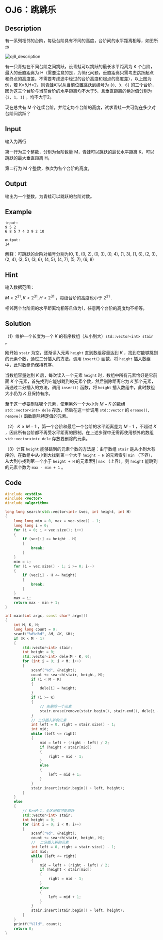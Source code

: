 # OJ6：跳跳乐

## Description

有一系列相邻的台阶，每级台阶具有不同的高度，台阶间的水平距离相等，如图所示

![oj6_description](https://cdn.jsdelivr.net/gh/DerrickMarcus/picgo_image/images/oj6_description.png)

有一只青蛙在不同台阶之间跳跃，设青蛙可以跳跃的最长水平距离为 K 个台阶，最大的垂直距离为 H（需要注意的是，为简化问题，垂直距离只需考虑跳跃起点和终点的高度差，不需要考虑途中经过的台阶高度和起点的高度差），以上图为例，若 K=5,H=2，则青蛙可以从当前位置跳跃到编号为 `{0, 3, 6}` 的三个台阶，因为这三个台阶与当前台阶的水平距离均不大于5，且垂直距离的绝对值分别为 `{2, 1, 1}` ，均不大于2。

现在总共有 M 个连续台阶，并给定每个台阶的高度，试求青蛙一共可能在多少对台阶间跳跃？

## Input

输入为两行

第一行为三个整数，分别为台阶数量 M，青蛙可以跳跃的最长水平距离 K，可以跳跃的最大垂直距离 H。

第二行为 M 个整数，依次为各个台阶的高度。

## Output

输出为一个整数，为青蛙可以跳跃的台阶对数。

## Example

```text
input:
9 5 2
6 8 5 7 4 3 9 2 10

output:
14
```

解释：可跳跃的台阶对编号分别为(0, 1), (0, 2), (0, 3), (0, 4), (1, 3), (1, 6), (2, 3), (2, 4), (2, 5), (3, 6), (4, 5), (4, 7), (5, 7), (6, 8)

## Hint

输入数据范围：

$M<2^{31},\,K<2^{31},\,H<2^{31}$ ，每级台阶的高度也小于 $2^{31}$ .

相邻两个台阶间的水平距离均相等且值为1，任意两个台阶的高度均不相等。

## Solution

（1）维护一个长度为一个 $K$ 的有序数组（从小到大）`std::vector<int> stair` 。

刚开始 `stair` 为空，逐渐读入元素 `height` 直到数组容量达到 $K$ ，找到它能够跳到的元素个数，通过二分插入的方法，调用 `insert()` 函数，将 `height` 插入数组中，此时数组仍保持有序。

当数组容量达到 $K$ 后，每次读入一个元素 `height` 时，数组中所有元素恰好是它前面 $K$ 个元素，首先找到它能够跳到的元素个数，然后删除距离它为 $K$ 那个元素，再通过二分插入的方法，调用 `insert()` 函数，将 `height` 插入数组中，此时数组大小仍为 $K$ 且保持有序。

至于这一步要删除哪个元素，使用另外一个大小为 $M-K$ 的数组 `std::vector<int> dele` 存放，然后在这一步调用 `std::vector` 的 `erease(), remove()` 函数删除特定值的元素。

（2） $K\geqslant M-1$ ，第一个台阶和最后一个台阶的水平距离差为 $M-1$ ，不超过 $K$ ，因此所有台阶都不再受水平距离的限制。在上述步骤中无需再使用额外的数组 `std::vector<int> dele` 存放要删除的元素。

（3）计算 `height` 能够跳到的元素个数的方法是：由于数组 `stair` 是从小到大有序的，在数组中从小到大找到第一个大于 `height - H` 的元素索引 `min` （下界），从大到小找到第一个小于 `height + H` 的元素索引 `max` （上界），则 `height` 能跳到的元素个数为 `max - min + 1` 。

## Code

```cpp
#include <cstdio>
#include <vector>
#include <algorithm>

long long search(std::vector<int> &vec, int height, int H)
{
    long long min = 0, max = vec.size() - 1;
    long long i = 0;
    for (i = 0; i < vec.size(); i++)
    {
        if (vec[i] >= height - H)
        {
            break;
        }
    }
    min = i;
    for (i = vec.size() - 1; i >= 0; i--)
    {
        if (vec[i] - H <= height)
        {
            break;
        }
    }
    max = i;
    return max - min + 1;
}

int main(int argc, const char* argv[])
{
    int M, K, H;
    long long count = 0;
    scanf("%d%d%d", &M, &K, &H);
    if (K < M - 1)
    {
        std::vector<int> stair;
        int height = 0;
        std::vector<int> dele(M - K, 0);
        for (int i = 0; i < M; i++)
        {
            scanf("%d", &height);
            count += search(stair, height, H);
            if (i < M - K)
            {
                dele[i] = height;
            }
            if (i >= K)
            {
                // 先删除一个元素
                stair.erase(remove(stair.begin(), stair.end(), dele[i - K]), stair.end());
            }
            // 二分插入新的元素
            int left = 0, right = stair.size() - 1;
            int mid;
            while (left <= right)
            {
                mid = left + (right - left) / 2;
                if (height < stair[mid])
                {
                    right = mid - 1;
                }
                else
                {
                    left = mid + 1;
                }
            }
            stair.insert(stair.begin() + left, height);
        }
    }
    else
    {
        // K>=M-1，全区间都可能跳跃
        std::vector<int> stair;
        int height = 0;
        for (int i = 0; i < M; i++)
        {
            scanf("%d", &height);
            count += search(stair, height, H);
            //  二分插入新的元素
            int left = 0, right = stair.size() - 1;
            int mid;
            while (left <= right)
            {
                mid = left + (right - left) / 2;
                if (height < stair[mid])
                {
                    right = mid - 1;
                }
                else
                {
                    left = mid + 1;
                }
            }
            stair.insert(stair.begin() + left, height);
        }
    }
    printf("%lld", count);
    return 0;
}
```
